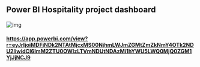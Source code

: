 ## Power BI Hospitality project dashboard 
####
![img](https://github.com/user-attachments/assets/8664dfee-6bcb-4abc-840d-824c49b76b63)

#### https://app.powerbi.com/view?r=eyJrIjoiMDFjNDk2NTAtMjcxMS00NjhmLWJmZGMtZmZkNmY4OTk2NDU2IiwidCI6ImM2ZTU0OWIzLTVmNDUtNDAzMi1hYWU5LWQ0MjQ0ZGM1YjJjNCJ9
